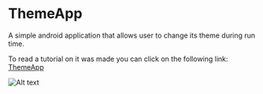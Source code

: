 # ThemeApp
A simple android application that allows user to change its theme during run time. 

To read a tutorial on it was made you can click on the following link:
<a href="https://projecthn.000webhostapp.com/article/20">ThemeApp</a>

![Alt text](https://projecthn.000webhostapp.com/storage/articles/1/20/screenshot_1546202916.png)
